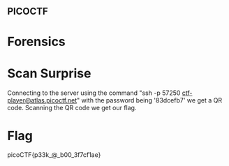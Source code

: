 ## PICOCTF

# Forensics

# Scan Surprise
  Connecting to the server using the command "ssh -p 57250 ctf-player@atlas.picoctf.net" with the password being '83dcefb7' we get a QR code. Scanning the QR code we get our flag.

# Flag
  picoCTF{p33k_@_b00_3f7cf1ae}